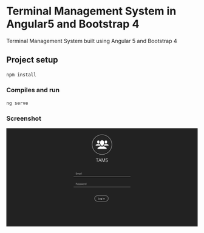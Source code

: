 # Terminal Management System in Angular5 and Bootstrap 4

Terminal Management System built using Angular 5 and Bootstrap 4

## Project setup
```
npm install
```

### Compiles and run
```
ng serve
```

### Screenshot

![Alt text](images/login.png?raw=true "Title")
